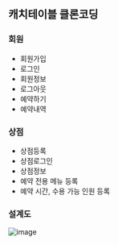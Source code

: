## 캐치테이블 클론코딩

### 회원
- 회원가입
- 로그인
- 회원정보
- 로그아웃
- 예약하기
- 예약내역

### 상점
- 상점등록
- 상점로그인
- 상점정보
- 예약 전용 메뉴 등록
- 예약 시간, 수용 가능 인원 등록

### 설계도
![image](https://github.com/hoowave/Catchtable/assets/95414258/9a860b31-301d-45e0-92a0-5d7b13561e2c)
